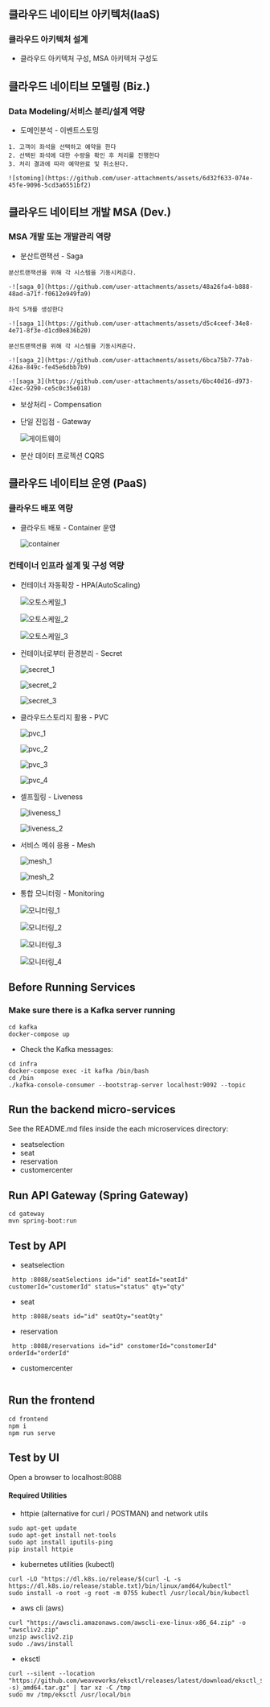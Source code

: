 # 

## 클라우드 네이티브 아키텍처(IaaS)
### 클라우드 아키텍처 설계
- 클라우드 아키텍처 구성, MSA 아키텍처 구성도


## 클라우드 네이티브 모델링 (Biz.)
### Data Modeling/서비스 분리/설계 역량
- 도메인분석 - 이벤트스토밍

```
1. 고객이 좌석을 선택하고 예약을 한다
2. 선택된 좌석에 대한 수량을 확인 후 처리를 진행한다
3. 처리 결과에 따라 예약완료 및 취소된다.
```
    ![stoming](https://github.com/user-attachments/assets/6d32f633-074e-45fe-9096-5cd3a6551bf2)

## 클라우드 네이티브 개발 MSA (Dev.)
### MSA 개발 또는 개발관리 역량
- 분산트랜잭션 - Saga

```
분산트랜잭션을 위해 각 시스템을 기동시켜준다.
```
    -![saga_0](https://github.com/user-attachments/assets/48a26fa4-b888-48ad-a71f-f0612e949fa9)
    
```
좌석 5개를 생성한다
```
    -![saga_1](https://github.com/user-attachments/assets/d5c4ceef-34e8-4e71-8f3e-d1cd0e836b20)
    
```
분산트랜잭션을 위해 각 시스템을 기동시켜준다.
```
    -![saga_2](https://github.com/user-attachments/assets/6bca75b7-77ab-426a-849c-fe45e6dbb7b9)

    -![saga_3](https://github.com/user-attachments/assets/6bc40d16-d973-42ec-9290-ce5c0c35e018)

- 보상처리 - Compensation
  
- 단일 진입점 - Gateway
  
    ![게이트웨이](https://github.com/user-attachments/assets/19c7f55f-f2fc-499e-8175-6e9d889736bb)

- 분산 데이터 프로젝션 CQRS

## 클라우드 네이티브 운영 (PaaS)
### 클라우드 배포 역량
- 클라우드 배포 - Container 운영

    ![container](https://github.com/user-attachments/assets/a0b5877c-bf2d-4cf0-8eaa-4df19059fc3f)

### 컨테이너 인프라 설계 및 구성 역량
- 컨테이너 자동확장 - HPA(AutoScaling)

    ![오토스케일_1](https://github.com/user-attachments/assets/77f9d558-cff3-4385-b53c-e907efad9b41)

    ![오토스케일_2](https://github.com/user-attachments/assets/e84db82b-5008-4be0-a122-b3c72b5ca40f)

    ![오토스케일_3](https://github.com/user-attachments/assets/9b0babe6-f3b8-47ad-840f-04ce74ccccd3)

- 컨테이너로부터 환경분리 - Secret

    ![secret_1](https://github.com/user-attachments/assets/f6f81076-5536-44cf-8c80-3e768fb8c232)

    ![secret_2](https://github.com/user-attachments/assets/c03c5357-1646-4e67-97fc-977f85383327)

    ![secret_3](https://github.com/user-attachments/assets/845c8be3-937f-49a1-a48f-e3a963bdb38d)

- 클라우드스토리지 활용 - PVC

    ![pvc_1](https://github.com/user-attachments/assets/096a6e7e-a244-4090-8307-247bc8eb37a1)

    ![pvc_2](https://github.com/user-attachments/assets/0c4e102b-2c5c-42e9-a10b-abd909dd6718)

    ![pvc_3](https://github.com/user-attachments/assets/95299078-56a1-4542-8b64-574cf96bbd61)

    ![pvc_4](https://github.com/user-attachments/assets/5939dd6c-e45a-435f-b630-95dfcbc1656a)

- 셀프힐링 - Liveness

    ![liveness_1](https://github.com/user-attachments/assets/c5e253bb-4f99-4a5e-a7ab-1329bb7aec28)

    ![liveness_2](https://github.com/user-attachments/assets/ff00f327-e726-4eaf-97ef-510b00530aec)


- 서비스 메쉬 응용 - Mesh

    ![mesh_1](https://github.com/user-attachments/assets/e791a988-799f-4c15-a944-3a74c4801136)

    ![mesh_2](https://github.com/user-attachments/assets/3021cb34-397d-4a9b-9d5f-a16ed6d93dc0)

- 통합 모니터링 - Monitoring

    ![모니터링_1](https://github.com/user-attachments/assets/bba850fd-47e6-4dd0-800f-5c607714ceba)

    ![모니터링_2](https://github.com/user-attachments/assets/805d2ef4-4547-4b63-85a7-e77e3f28ff83)

    ![모니터링_3](https://github.com/user-attachments/assets/5d04ddd1-e1c4-43b1-ae5a-e43aee542709)

    ![모니터링_4](https://github.com/user-attachments/assets/027e3b5e-6f46-4bfc-8e34-e95848a97855)

## Before Running Services
### Make sure there is a Kafka server running
```
cd kafka
docker-compose up
```
- Check the Kafka messages:
```
cd infra
docker-compose exec -it kafka /bin/bash
cd /bin
./kafka-console-consumer --bootstrap-server localhost:9092 --topic
```

## Run the backend micro-services
See the README.md files inside the each microservices directory:

- seatselection
- seat
- reservation
- customercenter


## Run API Gateway (Spring Gateway)
```
cd gateway
mvn spring-boot:run
```

## Test by API
- seatselection
```
 http :8088/seatSelections id="id" seatId="seatId" customerId="customerId" status="status" qty="qty" 
```
- seat
```
 http :8088/seats id="id" seatQty="seatQty" 
```
- reservation
```
 http :8088/reservations id="id" constomerId="constomerId" orderId="orderId" 
```
- customercenter
```
```


## Run the frontend
```
cd frontend
npm i
npm run serve
```

## Test by UI
Open a browser to localhost:8088

#### Required Utilities

- httpie (alternative for curl / POSTMAN) and network utils
```
sudo apt-get update
sudo apt-get install net-tools
sudo apt install iputils-ping
pip install httpie
```

- kubernetes utilities (kubectl)
```
curl -LO "https://dl.k8s.io/release/$(curl -L -s https://dl.k8s.io/release/stable.txt)/bin/linux/amd64/kubectl"
sudo install -o root -g root -m 0755 kubectl /usr/local/bin/kubectl
```

- aws cli (aws)
```
curl "https://awscli.amazonaws.com/awscli-exe-linux-x86_64.zip" -o "awscliv2.zip"
unzip awscliv2.zip
sudo ./aws/install
```

- eksctl 
```
curl --silent --location "https://github.com/weaveworks/eksctl/releases/latest/download/eksctl_$(uname -s)_amd64.tar.gz" | tar xz -C /tmp
sudo mv /tmp/eksctl /usr/local/bin
```

